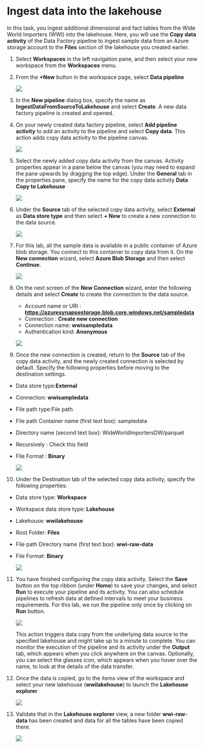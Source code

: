 # Ingest data into the lakehouse
In this task, you ingest additional dimensional and fact tables from the Wide World Importers (WWI) into the lakehouse.
Here, you will use the **Copy data activity** of the Data Factory pipeline to ingest sample data from an Azure storage account to the **Files** section of the lakehouse you created earlier.

1. Select **Workspaces** in the left navigation pane, and then select your new workspace from the **Workspaces** menu.

2. From the **+New** button in the workspace page, select **Data pipeline**

   ![](images/create-data-pipeline.png)

3. In the **New pipeline** dialog box, specify the name as **IngestDataFromSourceToLakehouse** and select **Create**. A new data factory pipeline is created and opened.
  
4. On your newly created data factory pipeline, select **Add pipeline activity** to add an activity to the pipeline and select **Copy data**. This action adds copy data activity to the pipeline canvas.

   ![](images/pipeline-copy-data.png)

5. Select the newly added copy data activity from the canvas. Activity properties appear in a pane below the canvas (you may need to expand the pane upwards by dragging the top edge). Under the **General** tab in the properties pane, specify the name for the copy data activity **Data Copy to Lakehouse**

   ![](images/data-copy-to-lakehouse.png)

6. Under the **Source** tab of the selected copy data activity, select **External** as **Data store type** and then select **+ New** to create a new connection to the data source.
   
   ![](images/data-store-source-external.png)
   
7. For this lab, all the sample data is available in a public container of Azure blob storage. You connect to this container to copy data from it. On the **New connection** wizard, select **Azure Blob Storage** and then select **Continue**.

   ![](images/new-connection-azure-blob-storage.png)

8. On the next screen of the **New Connection** wizard, enter the following details and select **Create** to create the connection to the data source.
   - Account name or URI : **https://azuresynapsestorage.blob.core.windows.net/sampledata**
   - Connection	: **Create new connection**
   - Connection name:	**wwisampledata**
   - Authentication kind:	**Anonymous**
     
    ![](images/connection-settings-details.png)

9. Once the new connection is created, return to the **Source** tab of the copy data activity, and the newly created connection is selected by default. Specify the following properties before moving to the destination settings.
- Data store type:**External**
- Connection: **wwisampledata**
- File path type:File path
- File path	Container name (first text box): sampledata
- Directory name (second text box): WideWorldImportersDW/parquet
- Recursively	: Check this field
- File Format	: **Binary**

  ![](images/source-tab-details.png)

10. Under the Destination tab of the selected copy data activity, specify the following properties:

- Data store type: **Workspace**
- Workspace data store type: **Lakehouse**
- Lakehouse: **wwilakehouse**
- Root Folder: **Files**
- File path	Directory name (first text box): **wwi-raw-data**
- File Format: **Binary**

  ![](images/destination-tab-details.png)

11. You have finished configuring the copy data activity. Select the **Save** button on the top ribbon (under **Home**) to save your changes, and select **Run** to execute your pipeline and its activity. You can also schedule pipelines to refresh data at defined intervals to meet your business requirements. For this lab, we run the pipeline only once by clicking on **Run** button.

    ![](images/save-run-output-tab.png)

    This action triggers data copy from the underlying data source to the specified lakehouse and might take up to a minute to complete. You can monitor the execution of the pipeline and its activity under the **Output** tab, which appears when you click anywhere on the canvas. Optionally, you can select the glasses icon, which appears when you hover over the name, to look at the details of the data transfer.

12. Once the data is copied, go to the items view of the workspace and select your new lakehouse (**wwilakehouse**) to launch the **Lakehouse explorer**

    ![](images/item-view-select-lakehouse.png)

13. Validate that in the **Lakehouse explorer** view, a new folder **wwi-raw-data** has been created and data for all the tables have been copied there.

    ![](images/validate-destination-table.png)
